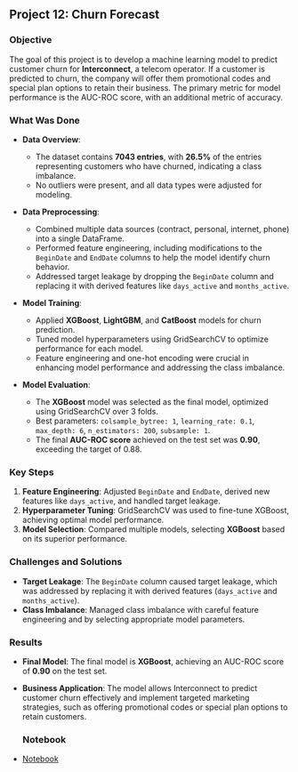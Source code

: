 ## Project 12: Churn Forecast

### Objective
The goal of this project is to develop a machine learning model to predict customer churn for **Interconnect**, a telecom operator. If a customer is predicted to churn, the company will offer them promotional codes and special plan options to retain their business. The primary metric for model performance is the AUC-ROC score, with an additional metric of accuracy.

### What Was Done

- **Data Overview**:
  - The dataset contains **7043 entries**, with **26.5%** of the entries representing customers who have churned, indicating a class imbalance.
  - No outliers were present, and all data types were adjusted for modeling.

- **Data Preprocessing**:
  - Combined multiple data sources (contract, personal, internet, phone) into a single DataFrame.
  - Performed feature engineering, including modifications to the `BeginDate` and `EndDate` columns to help the model identify churn behavior.
  - Addressed target leakage by dropping the `BeginDate` column and replacing it with derived features like `days_active` and `months_active`.

- **Model Training**:
  - Applied **XGBoost**, **LightGBM**, and **CatBoost** models for churn prediction.
  - Tuned model hyperparameters using GridSearchCV to optimize performance for each model.
  - Feature engineering and one-hot encoding were crucial in enhancing model performance and addressing the class imbalance.

- **Model Evaluation**:
  - The **XGBoost** model was selected as the final model, optimized using GridSearchCV over 3 folds.
  - Best parameters: `colsample_bytree: 1`, `learning_rate: 0.1`, `max_depth: 6`, `n_estimators: 200`, `subsample: 1`.
  - The final **AUC-ROC score** achieved on the test set was **0.90**, exceeding the target of 0.88.

### Key Steps
1. **Feature Engineering**: Adjusted `BeginDate` and `EndDate`, derived new features like `days_active`, and handled target leakage.
2. **Hyperparameter Tuning**: GridSearchCV was used to fine-tune XGBoost, achieving optimal model performance.
3. **Model Selection**: Compared multiple models, selecting **XGBoost** based on its superior performance.

### Challenges and Solutions
- **Target Leakage**: The `BeginDate` column caused target leakage, which was addressed by replacing it with derived features (`days_active` and `months_active`).
- **Class Imbalance**: Managed class imbalance with careful feature engineering and by selecting appropriate model parameters.

### Results
- **Final Model**: The final model is **XGBoost**, achieving an AUC-ROC score of **0.90** on the test set.
- **Business Application**: The model allows Interconnect to predict customer churn effectively and implement targeted marketing strategies, such as offering promotional codes or special plan options to retain customers.

   ### Notebook
- [Notebook](./churn_forecast.ipynb)
